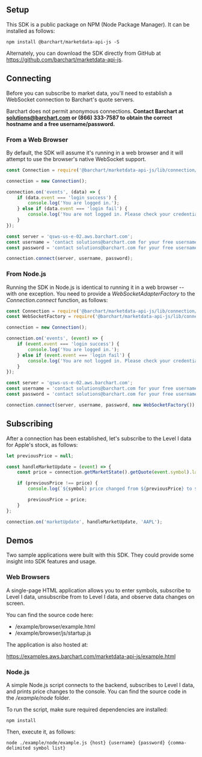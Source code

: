 ## Setup

This SDK is a public package on NPM (Node Package Manager). It can be installed as follows:

```shell
npm install @barchart/marketdata-api-js -S
```

Alternately, you can download the SDK directly from GitHub at https://github.com/barchart/marketdata-api-js.

## Connecting

Before you can subscribe to market data, you'll need to establish a WebSocket connection to Barchart's quote servers.

Barchart does not permit anonymous connections. **Contact Barchart at solutions@barchart.com or (866) 333-7587 to obtain the correct hostname and a free username/password.**

### From a Web Browser

By default, the SDK will assume it's running in a web browser and it will attempt to use the browser's native WebSocket support.

```js
const Connection = require('@barchart/marketdata-api-js/lib/connection/Connection');

connection = new Connection();

connection.on('events', (data) => {
	if (data.event === 'login success') {
		console.log('You are logged in.');
	} else if (data.event === 'login fail') {
		console.log('You are not logged in. Please check your credentials');
	}
});

const server = 'qsws-us-e-02.aws.barchart.com';
const username = 'contact solutions@barchart.com for your free username and password';
const password = 'contact solutions@barchart.com for your free username and password';

connection.connect(server, username, password);
```

### From Node.js

Running the SDK in Node.js is identical to running it in a web browser -- with one exception. You need to provide a *WebSocketAdapterFactory* to the *Connection.connect* function, as follows:

```js
const Connection = require('@barchart/marketdata-api-js/lib/connection/Connection');
const WebSocketFactory = require('@barchart/marketdata-api-js/lib/connection/adapter/WebSocketAdapterFactoryForNode');

connection = new Connection();

connection.on('events', (event) => {
	if (event.event === 'login success') {
		console.log('You are logged in.');
	} else if (event.event === 'login fail') {
		console.log('You are not logged in. Please check your credentials');
	}
});

const server = 'qsws-us-e-02.aws.barchart.com';
const username = 'contact solutions@barchart.com for your free username and password';
const password = 'contact solutions@barchart.com for your free username and password';

connection.connect(server, username, password, new WebSocketFactory());
```

## Subscribing

After a connection has been established, let's subscribe to the Level I data for Apple's stock, as follows:

```js
let previousPrice = null;

const handleMarketUpdate = (event) => {
	const price = connection.getMarketState().getQuote(event.symbol).lastPrice;

	if (previousPrice !== price) {
		console.log(`${symbol} price changed from ${previousPrice} to ${price}`);

		previousPrice = price;
	}
};

connection.on('marketUpdate', handleMarketUpdate, 'AAPL');
```

## Demos

Two sample applications were built with this SDK. They could provide some insight into SDK features and usage.

### Web Browsers

A single-page HTML application allows you to enter symbols, subscribe to Level I data, unsubscribe from to Level I data, and observe data changes on screen.

You can find the source code here:

* /example/browser/example.html
* /example/browser/js/startup.js

The application is also hosted at:

https://examples.aws.barchart.com/marketdata-api-js/example.html

### Node.js

A simple Node.js script connects to the backend, subscribes to Level I data, and prints price changes to the console. You can find the source code in the */example/node* folder.

To run the script, make sure required dependencies are installed:

```shell
npm install
```

Then, execute it, as follows:

```shell
node ./example/node/example.js {host} {username} {password} {comma-delimited symbol list}
```